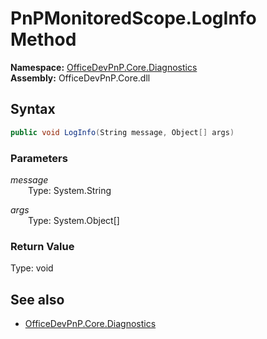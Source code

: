 # PnPMonitoredScope.LogInfo Method  
  

**Namespace:** [OfficeDevPnP.Core.Diagnostics](OfficeDevPnP.Core.Diagnostics.md)  
**Assembly:** OfficeDevPnP.Core.dll  
## Syntax
```C#
public void LogInfo(String message, Object[] args)
```
### Parameters
*message*  
&emsp;&emsp;Type: System.String  

*args*  
&emsp;&emsp;Type: System.Object[]  

### Return Value
Type: void  

## See also
- [OfficeDevPnP.Core.Diagnostics](OfficeDevPnP.Core.Diagnostics.md)
